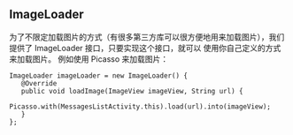 ## ImageLoader

为了不限定加载图片的方式（有很多第三方库可以很方便地用来加载图片），我们提供了 ImageLoader 接口，只要实现这个接口，就可以
使用你自己定义的方式来加载图片。
例如使用 Picasso 来加载图片：
```
ImageLoader imageLoader = new ImageLoader() {
   @Override
   public void loadImage(ImageView imageView, String url) {
       Picasso.with(MessagesListActivity.this).load(url).into(imageView);
   }
};
```
